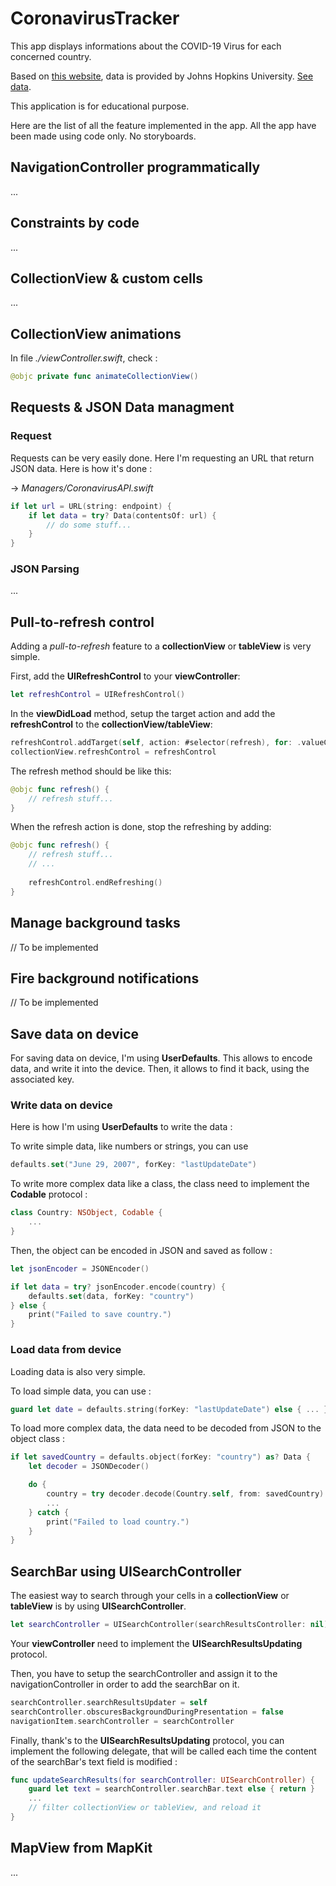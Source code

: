 # CoronavirusTracker

This app displays informations about the COVID-19 Virus for each concerned country.

Based on [this website](https://gisanddata.maps.arcgis.com/apps/opsdashboard/index.html#/bda7594740fd40299423467b48e9ecf6), data is provided by Johns Hopkins University. [See data](https://services1.arcgis.com/0MSEUqKaxRlEPj5g/arcgis/rest/services/ncov_cases/FeatureServer/1/query?f=json&where=Confirmed%20%3E%200&returnGeometry=false&spatialRel=esriSpatialRelIntersects&outFields=*&orderByFields=Confirmed%20desc%2CCountry_Region%20asc%2CProvince_State%20asc&outSR=102100&resultOffset=0&resultRecordCount=250&cacheHint=true).

This application is for educational purpose.

Here are the list of all the feature implemented in the app.
All the app have been made using code only. No storyboards.

## NavigationController programmatically

...

## Constraints by code

...

## CollectionView & custom cells

...

## CollectionView animations

In file *./viewController.swift*, check :

```swift
@objc private func animateCollectionView()
```

## Requests & JSON Data managment

### Request

Requests can be very easily done. Here I'm requesting an URL that return JSON data. Here is how it's done :

-> *Managers/CoronavirusAPI.swift*

```swift
if let url = URL(string: endpoint) {
    if let data = try? Data(contentsOf: url) {
        // do some stuff...
    }
}
```

### JSON Parsing

...

## Pull-to-refresh control

Adding a *pull-to-refresh* feature to a **collectionView** or **tableView** is very simple.

First, add the **UIRefreshControl** to your **viewController**:

```swift
let refreshControl = UIRefreshControl()
```

In the **viewDidLoad** method, setup the target action and add the **refreshControl** to the **collectionView/tableView**:

```swift
refreshControl.addTarget(self, action: #selector(refresh), for: .valueChanged)
collectionView.refreshControl = refreshControl
```

The refresh method should be like this:

```swift
@objc func refresh() {
    // refresh stuff...
}
```

When the refresh action is done, stop the refreshing by adding:

```swift
@objc func refresh() {
    // refresh stuff...
    // ...
    
    refreshControl.endRefreshing()
}
```


## Manage background tasks

// To be implemented

## Fire background notifications

// To be implemented

## Save data on device

For saving data on device, I'm using **UserDefaults**. This allows to encode data, and write it into the device. Then, it allows to find it back, using the associated key.

### Write data on device

Here is how I'm using **UserDefaults** to write the data :

To write simple data, like numbers or strings, you can use

```swift
defaults.set("June 29, 2007", forKey: "lastUpdateDate")
```

To write more complex data like a class, the class need to implement the **Codable** protocol :

```swift
class Country: NSObject, Codable {
    ...
}
```

Then, the object can be encoded in JSON and saved as follow :

```swift
let jsonEncoder = JSONEncoder()

if let data = try? jsonEncoder.encode(country) {
    defaults.set(data, forKey: "country")
} else {
    print("Failed to save country.")
}
```

### Load data from device

Loading data is also very simple.

To load simple data, you can use :

```swift
guard let date = defaults.string(forKey: "lastUpdateDate") else { ... }
```

To load more complex data, the data need to be decoded from JSON to the object class :

```swift
if let savedCountry = defaults.object(forKey: "country") as? Data {
    let decoder = JSONDecoder()

    do {
        country = try decoder.decode(Country.self, from: savedCountry)
        ...
    } catch {
        print("Failed to load country.")
    }
}
```

## SearchBar using UISearchController

The easiest way to search through your cells in a **collectionView** or **tableView** is by using **UISearchController**.

```swift
let searchController = UISearchController(searchResultsController: nil)
```

Your **viewController** need to implement the **UISearchResultsUpdating** protocol.

Then, you have to setup the searchController and assign it to the navigationController in order to add the searchBar on it.

```swift
searchController.searchResultsUpdater = self
searchController.obscuresBackgroundDuringPresentation = false
navigationItem.searchController = searchController
```

Finally, thank's to the **UISearchResultsUpdating** protocol, you can implement the following delegate, that will be called each time the content of the searchBar's text field is modified :

```swift
func updateSearchResults(for searchController: UISearchController) {
    guard let text = searchController.searchBar.text else { return }
    ...
    // filter collectionView or tableView, and reload it
}
```

## MapView from MapKit

...
